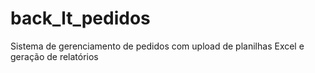# back_lt_pedidos
Sistema de gerenciamento de pedidos com upload de planilhas Excel e geração de relatórios
